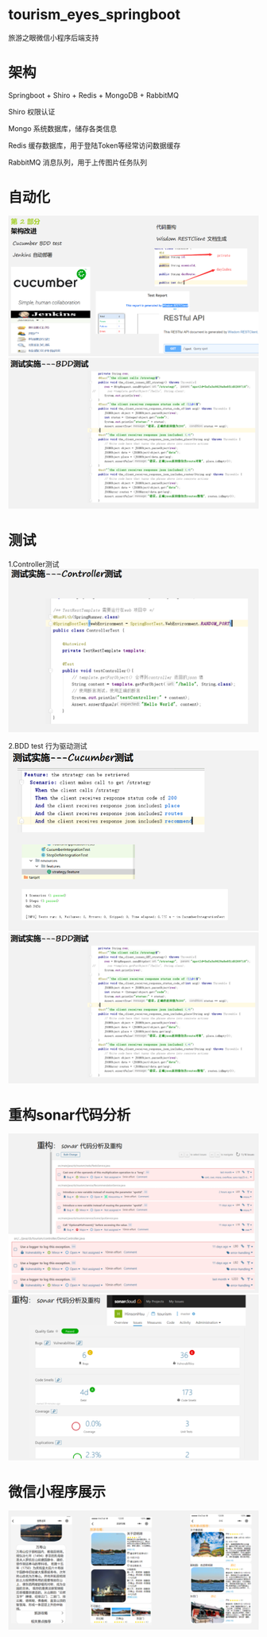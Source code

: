# tourism_eyes_springboot 

旅游之眼微信小程序后端支持
# 架构
Springboot + Shiro + Redis + MongoDB + RabbitMQ

Shiro 权限认证

Mongo 系统数据库，储存各类信息

Redis 缓存数据库，用于登陆Token等经常访问数据缓存

RabbitMQ 消息队列，用于上传图片任务队列

# 自动化
![image](https://github.com/HinsonHsu/tourism_eyes_springboot/blob/master/image_folder/QQ%E5%9B%BE%E7%89%8720180904161523.png)
![image](https://github.com/HinsonHsu/tourism_eyes_springboot/blob/master/image_folder/QQ%E5%9B%BE%E7%89%8720180904161643.png)

# 测试
1.Controller测试
![image](https://github.com/HinsonHsu/tourism_eyes_springboot/blob/master/image_folder/QQ%E5%9B%BE%E7%89%8720180904161611.png)

2.BDD test 行为驱动测试
![image](https://github.com/HinsonHsu/tourism_eyes_springboot/blob/master/image_folder/QQ%E5%9B%BE%E7%89%8720180904161622.png)
![image](https://github.com/HinsonHsu/tourism_eyes_springboot/blob/master/image_folder/QQ%E5%9B%BE%E7%89%8720180904161643.png)

# 重构sonar代码分析
![image](https://github.com/HinsonHsu/tourism_eyes_springboot/blob/master/image_folder/QQ%E5%9B%BE%E7%89%8720180904161748.png)
![image](https://github.com/HinsonHsu/tourism_eyes_springboot/blob/master/image_folder/QQ%E5%9B%BE%E7%89%8720180904161803.png
)

# 微信小程序展示
![iamge](https://github.com/HinsonHsu/tourism_eyes_springboot/blob/master/image_folder/QQ%E5%9B%BE%E7%89%8720180904161818.png)

